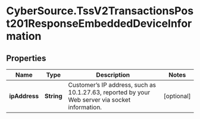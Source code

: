 # CyberSource.TssV2TransactionsPost201ResponseEmbeddedDeviceInformation

## Properties
Name | Type | Description | Notes
------------ | ------------- | ------------- | -------------
**ipAddress** | **String** | Customer’s IP address, such as 10.1.27.63, reported by your Web server via socket information.  | [optional] 


